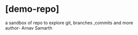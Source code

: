 # [demo-repo]
a sandbox of repo to explore git, branches ,commits and more
<br>
author- Arnav Samarth
